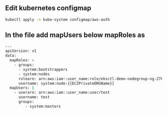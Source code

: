 ## Edit kubernetes configmap
```sh
kubectl apply -n kube-system configmap/aws-auth
```
## In the file add mapUsers below mapRoles as
```sh
---
apiVersion: v1
data:
  mapRoles: >
    - groups:
      - system:bootstrappers
      - system:nodes
      rolearn: arn:aws:iam::user_name:role/eksctl-demo-nodegroup-ng-270a75ac-NodeInstanceRole-S9qejavfKfxG
      username: system:node:{{EC2PrivateDNSName}}
  mapUsers: |
    - userarn: arn:aws:iam::user_name:user/test
      username: test
      groups:
         - system:masters
```
